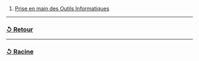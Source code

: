 1. [Prise en main des Outils Informatiques](Prise-en-main-des-outils-informatiques/readme.md)
---
### [↺ Retour](../README.MD)
---
### [↺ Racine](../../README.MD)

